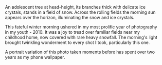 An adolescent tree at head-height, its branches thick with delicate ice crystals, stands in a field of snow. Across the rolling fields the morning sun appears over the horizon, illuminating the snow and ice crystals.

This fateful winter morning ushered in my most prolific year of photography in my youth - 2010. It was a joy to tread over familiar fields near my childhood home, now covered with rare heavy snowfall. The morning's light brought twinkling wonderment to every shot I took, particularly this one.

A portrait variation of this photo taken moments before has spent over two years as my phone wallpaper.
